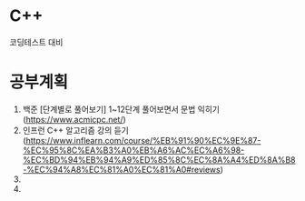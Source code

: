 # C++ 

코딩테스트 대비


# 공부계획

1. 백준 [단계별로 풀어보기] 1~12단계 풀어보면서 문법 익히기 (https://www.acmicpc.net/)
3. 인프런 C++ 알고리즘 강의 듣기 (https://www.inflearn.com/course/%EB%91%90%EC%9E%87-%EC%95%8C%EA%B3%A0%EB%A6%AC%EC%A6%98-%EC%BD%94%EB%94%A9%ED%85%8C%EC%8A%A4%ED%8A%B8-%EC%94%A8%EC%81%A0%EC%81%A0#reviews)
5. 
6. 
